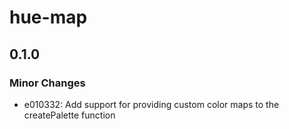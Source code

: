 # hue-map

## 0.1.0

### Minor Changes

- e010332: Add support for providing custom color maps to the createPalette function
